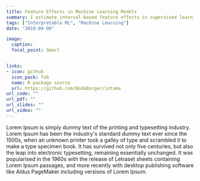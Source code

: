 ```yaml
---
title: Feature Effects in Machine Learning Models
summary: I estimate interval-based feature effects in supervised learning models to improve interpretability of black box models.
tags: ["Interpretable ML", "Machine Learning"]
date: "2019-04-06"

image:
  caption:
  focal_point: Smart


links:
- icon: github
  icon_pack: fab
  name: R package source
  url: https://github.com/BodoBurger/intame
url_code: ""
url_pdf: ""
url_slides: ""
url_video: ""
---
```


Lorem Ipsum is simply dummy text of the printing and typesetting industry. Lorem Ipsum has been the industry's standard dummy text ever since the 1500s, when an unknown printer took a galley of type and scrambled it to make a type specimen book. It has survived not only five centuries, but also the leap into electronic typesetting, remaining essentially unchanged. It was popularised in the 1960s with the release of Letraset sheets containing Lorem Ipsum passages, and more recently with desktop publishing software like Aldus PageMaker including versions of Lorem Ipsum.
